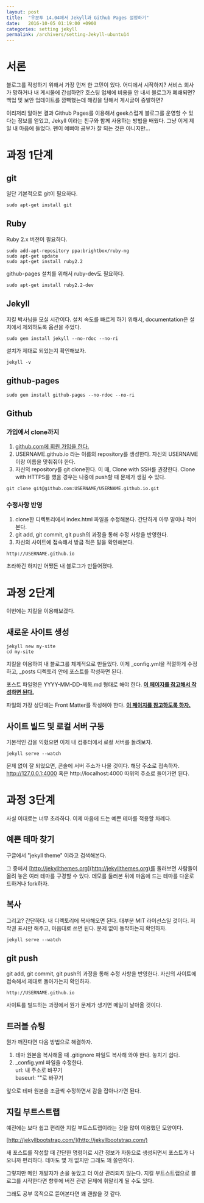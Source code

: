```yaml
---
layout: post
title:  "우분투 14.04에서 Jekyll과 Github Pages 설정하기"
date:   2016-10-05 01:19:00 +0900
categories: setting jekyll
permalink: /archivers/setting-Jekyll-ubuntu14
---
```



# 서론
블로그를 작성하기 위해서 가장 먼저 한 고민이 있다. 어디에서 시작하지?
서비스 회사가 망하거나 내 게시물에 간섭하면? 호스팅 업체에 비용을 안 내서 블로그가 폐쇄되면? 백업 및 보안 업데이트를 깜빡했는데 해킹을 당해서 게시글이 증발하면?

이리저리 알아본 결과 Github Pages를 이용해서 geek스럽게 블로그를 운영할 수 있다는 정보를 얻었고, Jekyll 이라는 친구와 함께 사용하는 방법을 배웠다. 그냥 이게 제일 내 마음에 들었다. 펜이 예뻐야 공부가 잘 되는 것은 아니지만...


# 과정 1단계

## git
일단 기본적으로 git이 필요하다.

```
sudo apt-get install git
```


## Ruby
Ruby 2.x 버전이 필요하다.

```
sudo add-apt-repository ppa:brightbox/ruby-ng
sudo apt-get update
sudo apt-get install ruby2.2
```

github-pages 설치를 위해서 ruby-dev도 필요하다.

```
sudo apt-get install ruby2.2-dev
```


## Jekyll

지킬 박사님을 모실 시간이다.
설치 속도를 빠르게 하기 위해서, documentation은 설치에서 제외하도록 옵션을 주었다.

```
sudo gem install jekyll --no-rdoc --no-ri
```

설치가 제대로 되었는지 확인해보자.

```
jekyll -v
```


## github-pages

```
sudo gem install github-pages --no-rdoc --no-ri
```


## Github

### 가입에서 clone까지
1. [github.com에 회원 가입을 한다.](https://www.github.com)
2. USERNAME.github.io 라는 이름의 repository를 생성한다. 자신의 USERNAME이랑 이름을 맞춰줘야 한다.
3. 자신의 repository를 git clone한다. 이 때, Clone with SSH를 권장한다. Clone with HTTPS를 했을 경우는 나중에 push할 때 문제가 생길 수 있다.

```
git clone git@github.com:USERNAME/USERNAME.github.io.git
```


### 수정사항 반영
1. clone한 디렉토리에서 index.html 파일을 수정해본다. 간단하게 아무 말이나 적어본다.
2. git add, git commit, git push의 과정을 통해 수정 사항을 반영한다.
3. 자신의 사이트에 접속해서 방금 적은 말을 확인해본다.

```
http://USERNAME.github.io
```

초라하긴 하지만 어쨌든 내 블로그가 만들어졌다.


# 과정 2단계 
이번에는 지킬을 이용해보겠다.

## 새로운 사이트 생성

```
jekyll new my-site
cd my-site
```
지킬을 이용하여 내 블로그를 체계적으로 만들었다.
이제 _config.yml을 적절하게 수정하고, _posts 디렉토리 안에 포스트를 작성하면 된다.

포스트 파일명은 YYYY-MM-DD-제목.md 형태로 해야 한다. [<b>이 페이지를 참고해서 작성하면 된다.</b>](https://jekyllrb.com/docs/posts/)

파일의 가장 상단에는 Front Matter를 작성해야 한다. [<b>이 페이지를 참고하도록 하자.</b>](http://jekyllrb.com/docs/frontmatter/)


## 사이트 빌드 및 로컬 서버 구동
기본적인 감을 익혔으면 이제 내 컴퓨터에서 로컬 서버를 돌려보자.

```
jekyll serve --watch
```
문제 없이 잘 되었으면, 콘솔에 서버 주소가 나올 것이다. 해당 주소로 접속하자.
http://127.0.0.1:4000 혹은 http://localhost:4000 따위의 주소로 들어가면 된다.


# 과정 3단계
사실 이대로는 너무 초라하다. 이제 마음에 드는 예쁜 테마를 적용할 차례다.

## 예쁜 테마 찾기
구글에서 "jekyll theme" 이라고 검색해본다.

그 중에서 [http://jekyllthemes.org](http://jekyllthemes.org)를 둘러보면 사람들이 올려 놓은 여러 테마를 구경할 수 있다. 데모를 둘러본 뒤에 마음에 드는 테마를 다운로드하거나 fork하자.


## 복사

그리고? 간단하다. 내 디렉토리에 복사해오면 된다. 대부분 MIT 라이선스일 것이다. 저작권 표시만 해주고, 마음대로 쓰면 된다.
문제 없이 동작하는지 확인하자.

```
jekyll serve --watch
```


## git push

git add, git commit, git push의 과정을 통해 수정 사항을 반영한다.
자신의 사이트에 접속해서 제대로 돌아가는지 확인하자.

```
http://USERNAME.github.io
```
사이트를 빌드하는 과정에서 뭔가 문제가 생기면 메일이 날아올 것이다.


## 트러블 슈팅

뭔가 깨진다면 다음 방법으로 해결하자.

> 
1. 테마 원본을 복사해올 때 .gitignore 파일도 복사해 와야 한다. 놓치기 쉽다.
2. _config.yml 파일을 수정한다.
<br>url: 내 주소로 바꾸기
<br>baseurl: ""로 바꾸기

앞으로 테마 원본을 조금씩 수정하면서 감을 잡아나가면 된다.


## 지킬 부트스트랩
예전에는 보다 쉽고 편리한 지킬 부트스트랩이라는 것을 많이 이용했던 모양이다.

[http://jekyllbootstrap.com/](http://jekyllbootstrap.com/)

새 포스트를 작성할 때 간단한 명령어로 시간 정보가 자동으로 생성되면서 포스트가 나오니까 편리하다.
테마도 몇 개 없지만 그래도 꽤 쓸만하다.

그렇지만 메인 개발자가 손을 놓았고 더 이상 관리되지 않는다.
지킬 부트스트랩으로 블로그를 시작한다면 향후에 버전 관련 문제에 휘말리게 될 수도 있다.

그래도 공부 목적으로 뜯어본다면 꽤 괜찮을 것 같다.

